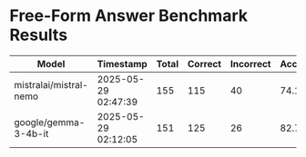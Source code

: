# Free-Form Answer Benchmark Results

| Model | Timestamp | Total | Correct | Incorrect | Accuracy |
|-------|-----------|-------|---------|-----------|----------|
| mistralai/mistral-nemo | 2025-05-29 02:47:39 | 155 | 115 | 40 | 74.19% |
| google/gemma-3-4b-it | 2025-05-29 02:12:05 | 151 | 125 | 26 | 82.78% |
